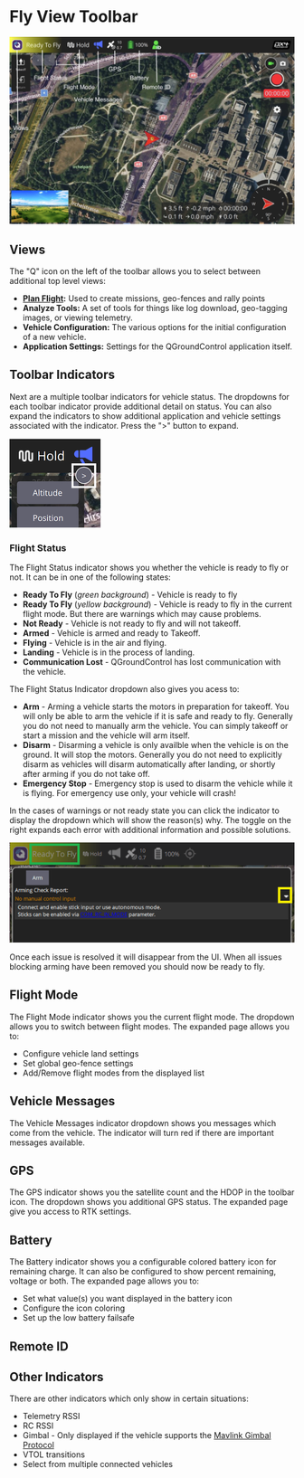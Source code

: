 # Fly View Toolbar

![Fly View](../../../assets/fly/toolbar/fly_view_toolbar.jpg)

## Views

The "Q" icon on the left of the toolbar allows you to select between additional top level views:

- **[Plan Flight](../plan_view/plan_view.md):** Used to create missions, geo-fences and rally points
- **Analyze Tools:** A set of tools for things like log download, geo-tagging images, or viewing telemetry.
- **Vehicle Configuration:** The various options for the initial configuration of a new vehicle.
- **Application Settings:** Settings for the QGroundControl application itself.

## Toolbar Indicators

Next are a multiple toolbar indicators for vehicle status. The dropdowns for each toolbar indicator provide additional detail on status. You can also expand the indicators to show additional application and vehicle settings associated with the indicator. Press the ">" button to expand.

![Toolbar Indicator - expand button](../../../assets/fly/toolbar_indicator_expand.png)

### Flight Status

The Flight Status indicator shows you whether the vehicle is ready to fly or not. It can be in one of the following states:

- **Ready To Fly** (_green background_) - Vehicle is ready to fly
- **Ready To Fly** (_yellow background_) - Vehicle is ready to fly in the current flight mode. But there are warnings which may cause problems.
- **Not Ready** - Vehicle is not ready to fly and will not takeoff.
- **Armed** - Vehicle is armed and ready to Takeoff.
- **Flying** - Vehicle is in the air and flying.
- **Landing** - Vehicle is in the process of landing.
- **Communication Lost** - QGroundControl has lost communication with the vehicle.

The Flight Status Indicator dropdown also gives you acess to:

- **Arm** - Arming a vehicle starts the motors in preparation for takeoff. You will only be able to arm the vehicle if it is safe and ready to fly. Generally you do not need to manually arm the vehicle. You can simply takeoff or start a mission and the vehicle will arm itself.
- **Disarm** - Disarming a vehicle is only availble when the vehicle is on the ground. It will stop the motors. Generally you do not need to explicitly disarm as vehicles will disarm automatically after landing, or shortly after arming if you do not take off.
- **Emergency Stop** - Emergency stop is used to disarm the vehicle while it is flying. For emergency use only, your vehicle will crash!

In the cases of warnings or not ready state you can click the indicator to display the dropdown which will show the reason(s) why. The toggle on the right expands each error with additional information and possible solutions.

![UI To check arming warnings](../../../assets/fly/vehicle_states/arming_preflight_check_ui.png)

Once each issue is resolved it will disappear from the UI. When all issues blocking arming have been removed you should now be ready to fly.

## Flight Mode

The Flight Mode indicator shows you the current flight mode. The dropdown allows you to switch between flight modes. The expanded page allows you to:

- Configure vehicle land settings
- Set global geo-fence settings
- Add/Remove flight modes from the displayed list

## Vehicle Messages

The Vehicle Messages indicator dropdown shows you messages which come from the vehicle. The indicator will turn red if there are important messages available.

## GPS

The GPS indicator shows you the satellite count and the HDOP in the toolbar icon. The dropdown shows you additional GPS status. The expanded page give you access to RTK settings. 

## Battery

The Battery indicator shows you a configurable colored battery icon for remaining charge. It can also be configured to show percent remaining, voltage or both. The expanded page allows you to:

- Set what value(s) you want displayed in the battery icon
- Configure the icon coloring
- Set up the low battery failsafe

## Remote ID

## Other Indicators

There are other indicators which only show in certain situations:

* Telemetry RSSI
* RC RSSI
* Gimbal - Only displayed if the vehicle supports the [Mavlink Gimbal Protocol](https://mavlink.io/en/services/gimbal_v2.html)
* VTOL transitions
* Select from multiple connected vehicles

